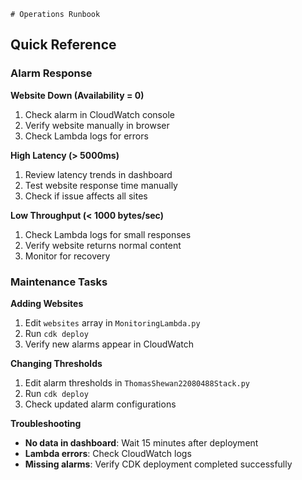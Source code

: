     # Operations Runbook

## Quick Reference

### Alarm Response
**Website Down (Availability = 0)**
1. Check alarm in CloudWatch console
2. Verify website manually in browser
3. Check Lambda logs for errors

**High Latency (> 5000ms)** 
1. Review latency trends in dashboard
2. Test website response time manually
3. Check if issue affects all sites

**Low Throughput (< 1000 bytes/sec)**
1. Check Lambda logs for small responses
2. Verify website returns normal content
3. Monitor for recovery

### Maintenance Tasks

**Adding Websites**
1. Edit `websites` array in `MonitoringLambda.py`
2. Run `cdk deploy`
3. Verify new alarms appear in CloudWatch

**Changing Thresholds**
1. Edit alarm thresholds in `ThomasShewan22080488Stack.py`
2. Run `cdk deploy`
3. Check updated alarm configurations

**Troubleshooting**
- **No data in dashboard**: Wait 15 minutes after deployment
- **Lambda errors**: Check CloudWatch logs
- **Missing alarms**: Verify CDK deployment completed successfully